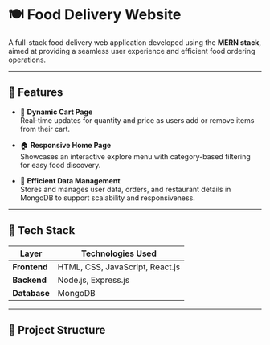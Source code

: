 # 🍽️ Food Delivery Website

A full-stack food delivery web application developed using the **MERN stack**, aimed at providing a seamless user experience and efficient food ordering operations.

---

## 🚀 Features

- 🛒 **Dynamic Cart Page**  
  Real-time updates for quantity and price as users add or remove items from their cart.

- 🏠 **Responsive Home Page**  
  Showcases an interactive explore menu with category-based filtering for easy food discovery.

- 🧠 **Efficient Data Management**  
  Stores and manages user data, orders, and restaurant details in MongoDB to support scalability and responsiveness.

---

## 🧰 Tech Stack

| Layer        | Technologies Used                        |
|--------------|-------------------------------------------|
| **Frontend** | HTML, CSS, JavaScript, React.js           |
| **Backend**  | Node.js, Express.js                       |
| **Database** | MongoDB                                   |

---

## 📁 Project Structure

